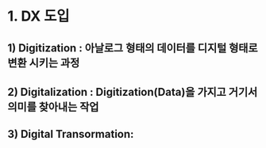 # 1. DX 도입

## 1) Digitization : 아날로그 형태의 데이터를 디지털 형태로 변환 시키는 과정 
## 2) Digitalization : Digitization(Data)을 가지고 거기서 의미를 찾아내는 작업 
## 3) Digital Transormation:
